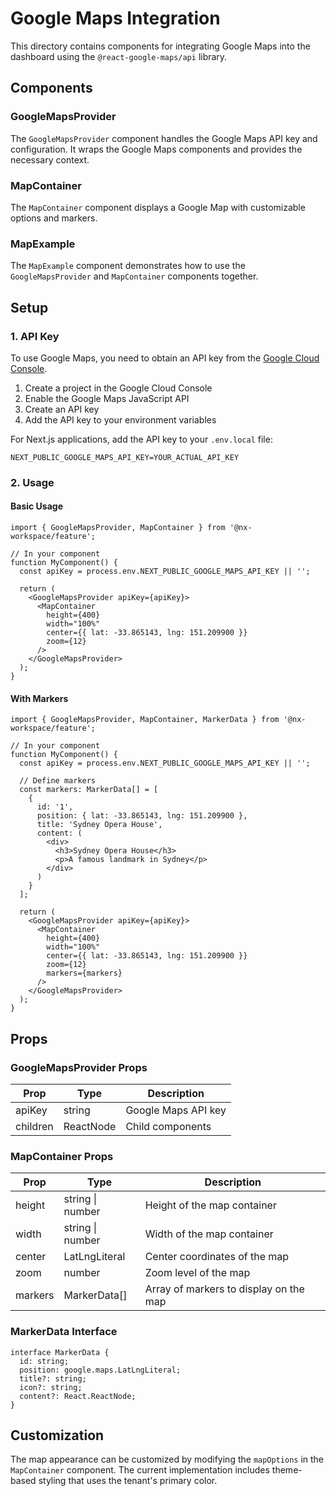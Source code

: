 # Google Maps Integration

This directory contains components for integrating Google Maps into the dashboard using the `@react-google-maps/api` library.

## Components

### GoogleMapsProvider

The `GoogleMapsProvider` component handles the Google Maps API key and configuration. It wraps the Google Maps components and provides the necessary context.

### MapContainer

The `MapContainer` component displays a Google Map with customizable options and markers.

### MapExample

The `MapExample` component demonstrates how to use the `GoogleMapsProvider` and `MapContainer` components together.

## Setup

### 1. API Key

To use Google Maps, you need to obtain an API key from the [Google Cloud Console](https://console.cloud.google.com/).

1. Create a project in the Google Cloud Console
2. Enable the Google Maps JavaScript API
3. Create an API key
4. Add the API key to your environment variables

For Next.js applications, add the API key to your `.env.local` file:

```
NEXT_PUBLIC_GOOGLE_MAPS_API_KEY=YOUR_ACTUAL_API_KEY
```

### 2. Usage

#### Basic Usage

```tsx
import { GoogleMapsProvider, MapContainer } from '@nx-workspace/feature';

// In your component
function MyComponent() {
  const apiKey = process.env.NEXT_PUBLIC_GOOGLE_MAPS_API_KEY || '';
  
  return (
    <GoogleMapsProvider apiKey={apiKey}>
      <MapContainer 
        height={400} 
        width="100%" 
        center={{ lat: -33.865143, lng: 151.209900 }}
        zoom={12}
      />
    </GoogleMapsProvider>
  );
}
```

#### With Markers

```tsx
import { GoogleMapsProvider, MapContainer, MarkerData } from '@nx-workspace/feature';

// In your component
function MyComponent() {
  const apiKey = process.env.NEXT_PUBLIC_GOOGLE_MAPS_API_KEY || '';
  
  // Define markers
  const markers: MarkerData[] = [
    {
      id: '1',
      position: { lat: -33.865143, lng: 151.209900 },
      title: 'Sydney Opera House',
      content: (
        <div>
          <h3>Sydney Opera House</h3>
          <p>A famous landmark in Sydney</p>
        </div>
      )
    }
  ];
  
  return (
    <GoogleMapsProvider apiKey={apiKey}>
      <MapContainer 
        height={400} 
        width="100%" 
        center={{ lat: -33.865143, lng: 151.209900 }}
        zoom={12}
        markers={markers}
      />
    </GoogleMapsProvider>
  );
}
```

## Props

### GoogleMapsProvider Props

| Prop | Type | Description |
|------|------|-------------|
| apiKey | string | Google Maps API key |
| children | ReactNode | Child components |

### MapContainer Props

| Prop | Type | Description |
|------|------|-------------|
| height | string \| number | Height of the map container |
| width | string \| number | Width of the map container |
| center | LatLngLiteral | Center coordinates of the map |
| zoom | number | Zoom level of the map |
| markers | MarkerData[] | Array of markers to display on the map |

### MarkerData Interface

```tsx
interface MarkerData {
  id: string;
  position: google.maps.LatLngLiteral;
  title?: string;
  icon?: string;
  content?: React.ReactNode;
}
```

## Customization

The map appearance can be customized by modifying the `mapOptions` in the `MapContainer` component. The current implementation includes theme-based styling that uses the tenant's primary color.